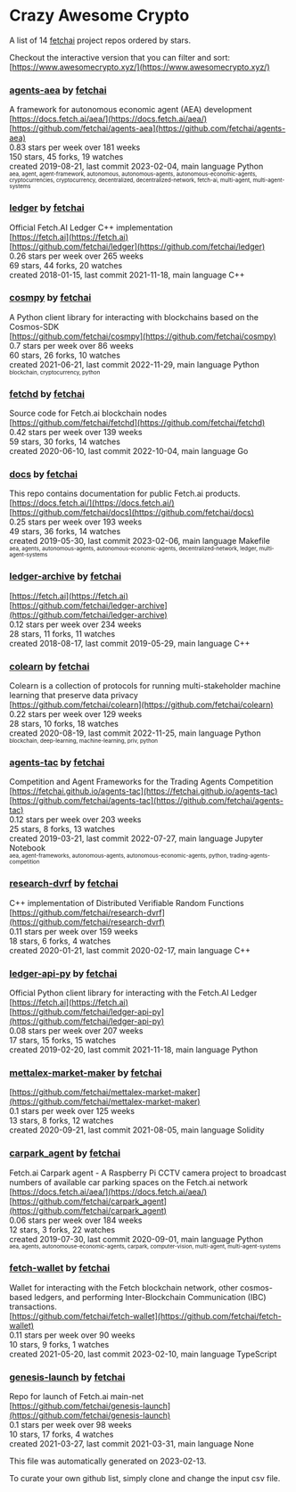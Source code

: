 # Crazy Awesome Crypto
A list of 14 [fetchai](https://github.com/fetchai) project repos ordered by stars.  

Checkout the interactive version that you can filter and sort: 
[https://www.awesomecrypto.xyz/](https://www.awesomecrypto.xyz/)  


### [agents-aea](https://github.com/fetchai/agents-aea) by [fetchai](https://github.com/fetchai)  
A framework for autonomous economic agent (AEA) development  
[https://docs.fetch.ai/aea/](https://docs.fetch.ai/aea/)  
[https://github.com/fetchai/agents-aea](https://github.com/fetchai/agents-aea)  
0.83 stars per week over 181 weeks  
150 stars, 45 forks, 19 watches  
created 2019-08-21, last commit 2023-02-04, main language Python  
<sub><sup>aea, agent, agent-framework, autonomous, autonomous-agents, autonomous-economic-agents, cryptocurrencies, cryptocurrency, decentralized, decentralized-network, fetch-ai, multi-agent, multi-agent-systems</sup></sub>


### [ledger](https://github.com/fetchai/ledger) by [fetchai](https://github.com/fetchai)  
Official Fetch.AI Ledger C++ implementation  
[https://fetch.ai](https://fetch.ai)  
[https://github.com/fetchai/ledger](https://github.com/fetchai/ledger)  
0.26 stars per week over 265 weeks  
69 stars, 44 forks, 20 watches  
created 2018-01-15, last commit 2021-11-18, main language C++  


### [cosmpy](https://github.com/fetchai/cosmpy) by [fetchai](https://github.com/fetchai)  
A Python client library for interacting with blockchains based on the Cosmos-SDK  
[https://github.com/fetchai/cosmpy](https://github.com/fetchai/cosmpy)  
0.7 stars per week over 86 weeks  
60 stars, 26 forks, 10 watches  
created 2021-06-21, last commit 2022-11-29, main language Python  
<sub><sup>blockchain, cryptocurrency, python</sup></sub>


### [fetchd](https://github.com/fetchai/fetchd) by [fetchai](https://github.com/fetchai)  
Source code for Fetch.ai blockchain nodes  
[https://github.com/fetchai/fetchd](https://github.com/fetchai/fetchd)  
0.42 stars per week over 139 weeks  
59 stars, 30 forks, 14 watches  
created 2020-06-10, last commit 2022-10-04, main language Go  


### [docs](https://github.com/fetchai/docs) by [fetchai](https://github.com/fetchai)  
This repo contains documentation for public Fetch.ai products.  
[https://docs.fetch.ai/](https://docs.fetch.ai/)  
[https://github.com/fetchai/docs](https://github.com/fetchai/docs)  
0.25 stars per week over 193 weeks  
49 stars, 36 forks, 14 watches  
created 2019-05-30, last commit 2023-02-06, main language Makefile  
<sub><sup>aea, agents, autonomous-agents, autonomous-economic-agents, decentralized-network, ledger, multi-agent-systems</sup></sub>


### [ledger-archive](https://github.com/fetchai/ledger-archive) by [fetchai](https://github.com/fetchai)  
  
[https://fetch.ai](https://fetch.ai)  
[https://github.com/fetchai/ledger-archive](https://github.com/fetchai/ledger-archive)  
0.12 stars per week over 234 weeks  
28 stars, 11 forks, 11 watches  
created 2018-08-17, last commit 2019-05-29, main language C++  


### [colearn](https://github.com/fetchai/colearn) by [fetchai](https://github.com/fetchai)  
Colearn is a collection of protocols for running multi-stakeholder machine learning that preserve data privacy  
[https://github.com/fetchai/colearn](https://github.com/fetchai/colearn)  
0.22 stars per week over 129 weeks  
28 stars, 10 forks, 18 watches  
created 2020-08-19, last commit 2022-11-25, main language Python  
<sub><sup>blockchain, deep-learning, machine-learning, priv, python</sup></sub>


### [agents-tac](https://github.com/fetchai/agents-tac) by [fetchai](https://github.com/fetchai)  
Competition and Agent Frameworks for the Trading Agents Competition  
[https://fetchai.github.io/agents-tac](https://fetchai.github.io/agents-tac)  
[https://github.com/fetchai/agents-tac](https://github.com/fetchai/agents-tac)  
0.12 stars per week over 203 weeks  
25 stars, 8 forks, 13 watches  
created 2019-03-21, last commit 2022-07-27, main language Jupyter Notebook  
<sub><sup>aea, agent-frameworks, autonomous-agents, autonomous-economic-agents, python, trading-agents-competition</sup></sub>


### [research-dvrf](https://github.com/fetchai/research-dvrf) by [fetchai](https://github.com/fetchai)  
C++ implementation of Distributed Verifiable Random Functions  
[https://github.com/fetchai/research-dvrf](https://github.com/fetchai/research-dvrf)  
0.11 stars per week over 159 weeks  
18 stars, 6 forks, 4 watches  
created 2020-01-21, last commit 2020-02-17, main language C++  


### [ledger-api-py](https://github.com/fetchai/ledger-api-py) by [fetchai](https://github.com/fetchai)  
Official Python client library for interacting with the Fetch.AI Ledger  
[https://fetch.ai](https://fetch.ai)  
[https://github.com/fetchai/ledger-api-py](https://github.com/fetchai/ledger-api-py)  
0.08 stars per week over 207 weeks  
17 stars, 15 forks, 15 watches  
created 2019-02-20, last commit 2021-11-18, main language Python  


### [mettalex-market-maker](https://github.com/fetchai/mettalex-market-maker) by [fetchai](https://github.com/fetchai)  
  
[https://github.com/fetchai/mettalex-market-maker](https://github.com/fetchai/mettalex-market-maker)  
0.1 stars per week over 125 weeks  
13 stars, 8 forks, 12 watches  
created 2020-09-21, last commit 2021-08-05, main language Solidity  


### [carpark_agent](https://github.com/fetchai/carpark_agent) by [fetchai](https://github.com/fetchai)  
Fetch.ai Carpark agent - A Raspberry Pi CCTV camera project to broadcast numbers of available car parking spaces on the Fetch.ai network  
[https://docs.fetch.ai/aea/](https://docs.fetch.ai/aea/)  
[https://github.com/fetchai/carpark_agent](https://github.com/fetchai/carpark_agent)  
0.06 stars per week over 184 weeks  
12 stars, 3 forks, 22 watches  
created 2019-07-30, last commit 2020-09-01, main language Python  
<sub><sup>aea, agents, autonomouse-economic-agents, carpark, computer-vision, multi-agent, multi-agent-systems</sup></sub>


### [fetch-wallet](https://github.com/fetchai/fetch-wallet) by [fetchai](https://github.com/fetchai)  
Wallet for interacting with the Fetch blockchain network, other cosmos-based ledgers, and performing Inter-Blockchain Communication (IBC) transactions.  
[https://github.com/fetchai/fetch-wallet](https://github.com/fetchai/fetch-wallet)  
0.11 stars per week over 90 weeks  
10 stars, 9 forks, 1 watches  
created 2021-05-20, last commit 2023-02-10, main language TypeScript  


### [genesis-launch](https://github.com/fetchai/genesis-launch) by [fetchai](https://github.com/fetchai)  
Repo for launch of Fetch.ai main-net  
[https://github.com/fetchai/genesis-launch](https://github.com/fetchai/genesis-launch)  
0.1 stars per week over 98 weeks  
10 stars, 17 forks, 4 watches  
created 2021-03-27, last commit 2021-03-31, main language None  


This file was automatically generated on 2023-02-13.  

To curate your own github list, simply clone and change the input csv file.  